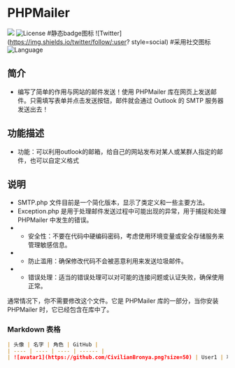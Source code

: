 # PHPMailer
![](https://img.shields.io/badge/license-MIT-blue)
![License](https://img.shields.io/badge/license-MIT-yellow) #静态badge图标
![Twitter](https://img.shields.io/twitter/follow/:user? style=social) #采用社交图标
![Language](https://img.shields.io/badge/language-php-brightgreen)
## 简介

- 编写了简单的作用与网站的邮件发送！使用 PHPMailer 库在网页上发送邮件。只需填写表单并点击发送按钮，邮件就会通过 Outlook 的 SMTP 服务器发送出去！

## 功能描述

- 功能：可以利用outlook的邮箱，给自己的网站发布对某人或某群人指定的邮件，也可以自定义格式

## 说明

- SMTP.php 文件目前是一个简化版本，显示了类定义和一些主要方法。
- Exception.php 是用于处理邮件发送过程中可能出现的异常，用于捕捉和处理 PHPMailer 中发生的错误。
- - 安全性：不要在代码中硬编码密码，考虑使用环境变量或安全存储服务来管理敏感信息。
- - 防止滥用：确保修改代码不会被恶意利用来发送垃圾邮件。
- - 错误处理：适当的错误处理可以对可能的连接问题或认证失败，确保使用正常。

通常情况下，你不需要修改这个文件。它是 PHPMailer 库的一部分，当你安装 PHPMailer 时，它已经包含在库中了。

### Markdown 表格

```Markdown
| 头像 | 名字 | 角色 | GitHub |
| ---- | ---- | ---- | ------ |
| ![avatar1](https://github.com/CivilianBronya.png?size=50) | User1 | 项目开发者 | [@username1](https://github.com/CivilianBronya) |
